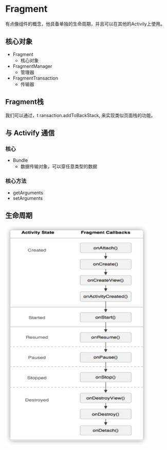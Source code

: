 # Fragment

有点像组件的概念，他具备单独的生命周期，并且可以在其他的Activily上使用。

## 核心对象

- Fragment
  - 核心对象
- FragmentManager
  - 管理器
- FragmentTransaction
  - 传输器



## Fragment栈

我们可以通过，t ransaction.addToBackStack, 来实现类似页面栈的功能。



## 与 Activify 通信

### 核心

- Bundle
  - 数据传输对象，可以穿任意类型的数据

### 核心方法

- getArguments
- setArguments



## 生命周期

<img src="%E5%B0%BA%E5%AF%B8%E5%8D%95%E4%BD%8D.assets/image-20220131160958229.png" alt="image-20220131160958229" style="zoom:67%;" /> 